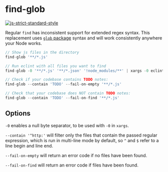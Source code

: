 # find-glob

[![js-strict-standard-style](https://img.shields.io/badge/code%20style-strict%20standard-117D6B.svg)](https://github.com/denis-sokolov/strict-standard)

Regular `find` has inconsistent support for extended regex syntax.
This replacement uses [`glob` package](https://www.npmjs.com/package/glob) syntax and will work consistently anywhere your Node works.

```js
// Show js files in the directory
find-glob '**/*.js'

// Run eclint with all files you want to find
find-glob -0 '**/*.js' '**/*.json' '!node_modules/**' | xargs -0 eclint

// Check if your codebase contains TODO notes:
find-glob --contain 'TODO' --fail-on-empty '**/*.js'

// Check that your codebase does NOT contain TODO notes:
find-glob --contain 'TODO' --fail-on-find '**/*.js'
```

## Options

`-0` enables a null byte separator, to be used with `-0` in `xargs`.

`--contain '^http:'` will filter only the files that contain the passed regular expression, which is run in multi-line mode by default, so `^` and `$` refer to a line begin and line end.

`--fail-on-empty` will return an error code if no files have been found.

`--fail-on-find` will return an error code if files have been found.

